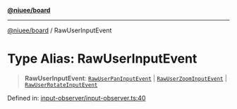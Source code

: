 [**@niuee/board**](../README.md)

***

[@niuee/board](../globals.md) / RawUserInputEvent

# Type Alias: RawUserInputEvent

> **RawUserInputEvent**: [`RawUserPanInputEvent`](RawUserPanInputEvent.md) \| [`RawUserZoomInputEvent`](RawUserZoomInputEvent.md) \| [`RawUserRotateInputEvent`](RawUserRotateInputEvent.md)

Defined in: [input-observer/input-observer.ts:40](https://github.com/niuee/board/blob/d74620e4e63da3004adfc7105b7f1136fce9577c/src/input-observer/input-observer.ts#L40)
